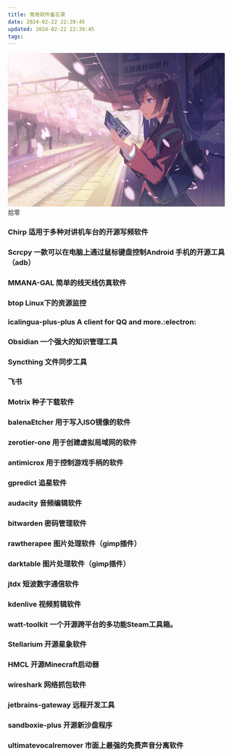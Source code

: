 ```yaml
---
title: 常用软件备忘录
date: 2024-02-22 22:39:45
updated: 2024-02-22 22:39:45
tags:
---
```

![cover](images/47974276_p0.jpg)
拾零

<!-- more -->

### Chirp 适用于多种对讲机车台的开源写频软件
### Scrcpy 一款可以在电脑上通过鼠标键盘控制Android 手机的开源工具（adb）
### MMANA-GAL 简单的线天线仿真软件
### btop Linux下的资源监控
### icalingua-plus-plus A client for QQ and more.:electron:
### Obsidian 一个强大的知识管理工具
### Syncthing 文件同步工具
### 飞书
### Motrix 种子下载软件
### balenaEtcher 用于写入ISO镜像的软件
### zerotier-one 用于创建虚拟局域网的软件
### antimicrox 用于控制游戏手柄的软件
### gpredict 追星软件
### audacity 音频编辑软件
### bitwarden 密码管理软件
### rawtherapee 图片处理软件（gimp插件）
### darktable 图片处理软件（gimp插件）
### jtdx 短波数字通信软件
### kdenlive 视频剪辑软件
### watt-toolkit 一个开源跨平台的多功能Steam工具箱。
### Stellarium 开源星象软件
### HMCL 开源Minecraft启动器
### wireshark 网络抓包软件
### jetbrains-gateway 远程开发工具
### sandboxie-plus 开源新沙盘程序
### ultimatevocalremover 市面上最强的免费声音分离软件
